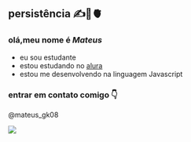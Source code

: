 ## persistência ✍️🧠🫀 
### olá,meu nome é _Mateus_


- eu sou estudante
- estou estudando no [alura](https://www.alura.com.br)
- estou me desenvolvendo na linguagem Javascript 

### entrar em contato comigo 👇
@mateus_gk08

![](https://tenor.com/bIdDi.gif)
